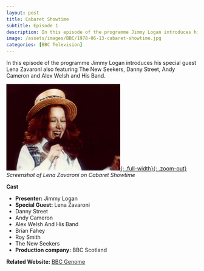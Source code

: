 ```yaml
---
layout: post
title: Cabaret Showtime
subtitle: Episode 1
description: In this episode of the programme Jimmy Logan introduces his special guest Lena Zavaronl also featuring The New Seekers, Danny Street, Andy Cameron and Alex Welsh and His Band.
image: /assets/images/BBC/1978-06-13-cabaret-showtime.jpg
categories: [BBC Television]
---
```


In this episode of the programme Jimmy Logan introduces his special guest Lena Zavaronl also featuring The New Seekers, Danny Street, Andy Cameron and Alex Welsh and His Band.

[![Screenshot of Lena Zavaroni on Cabaret Showtime, 13 June 1978](/assets/images/BBC/1978-06-13-cabaret-showtime.jpg){: .full-width}{: .zoom-out}](/assets/images/BBC/1978-06-13-cabaret-showtime.jpg)
<cite>Screenshot of Lena Zavaroni on Cabaret Showtime</cite>

**Cast**
* **Presenter:** Jimmy Logan
* **Special Guest:** Lena Zavaroni
* Danny Street
* Andy Cameron
* Alex Welsh And His Band
* Brian Fahey
* Roy Smith
* The New Seekers
* **Production company:** BBC Scotland

**Related Website:**
<span class="post-categories">[BBC Genome](http://genome.ch.bbc.co.uk/abb90b67c96a439488489120684121b4)</span>
